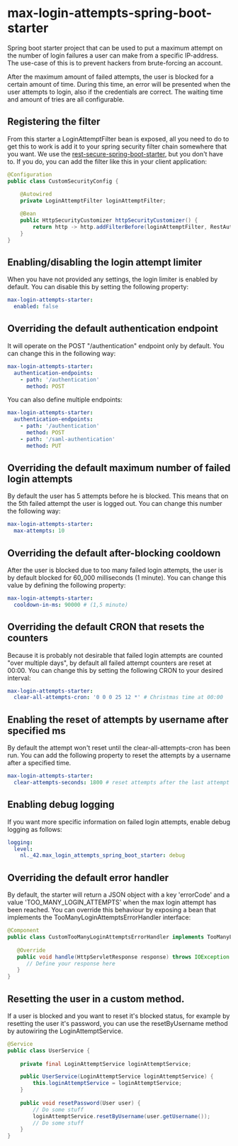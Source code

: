 # max-login-attempts-spring-boot-starter

Spring boot starter project that can be used to put a maximum attempt on
the number of login failures a user can make from a specific IP-address. 
The use-case of this is to prevent hackers from brute-forcing an account.

After the maximum amount of failed attempts, the user is blocked for a certain
amount of time. During this time, an error will be presented when the user attempts
to login, also if the credentials are correct. The waiting time and amount of tries
are all configurable.

## Registering the filter

From this starter a LoginAttemptFilter bean is exposed, all you need to do to get
this to work is add it to your spring security filter chain somewhere that you want.
We use the [rest-secure-spring-boot-starter](https://github.com/42BV/rest-secure-spring-boot-starter),
but you don't have to. If you do, you can add the filter like this in your client application:

```java
@Configuration
public class CustomSecurityConfig {
    
    @Autowired
    private LoginAttemptFilter loginAttemptFilter;

    @Bean
    public HttpSecurityCustomizer httpSecurityCustomizer() {
        return http -> http.addFilterBefore(loginAttemptFilter, RestAuthenticationFilter.class);
    }
}
```

## Enabling/disabling the login attempt limiter

When you have not provided any settings, the login limiter is enabled by default. You can
disable this by setting the following property:

```yaml
max-login-attempts-starter:
  enabled: false
```

## Overriding the default authentication endpoint

It will operate on the POST "/authentication" endpoint only by default. You can change this
in the following way:

```yaml
max-login-attempts-starter:
  authentication-endpoints:
    - path: '/authentication'
      method: POST
```

You can also define multiple endpoints:

 ```yaml
 max-login-attempts-starter:
   authentication-endpoints:
     - path: '/authentication'
       method: POST
     - path: '/saml-authentication'
       method: PUT
 ```

## Overriding the default maximum number of failed login attempts

By default the user has 5 attempts before he is blocked. This means that on the 5th failed
attempt the user is logged out. You can change this number the following way:

```yaml
max-login-attempts-starter:
  max-attempts: 10
```

## Overriding the default after-blocking cooldown

After the user is blocked due to too many failed login attempts, the user is by default blocked
for 60_000 milliseconds (1 minute). You can change this value by defining the following property:

```yaml
max-login-attempts-starter:
  cooldown-in-ms: 90000 # (1,5 minute)
``` 

## Overriding the default CRON that resets the counters

Because it is probably not desirable that failed login attempts are counted "over multiple days",
by default all failed attempt counters are reset at 00:00. You can change this by setting the following
CRON to your desired interval:

```yaml
max-login-attempts-starter:
  clear-all-attempts-cron: '0 0 0 25 12 *' # Christmas time at 00:00
```

## Enabling the reset of attempts by username after specified ms 

By default the attempt won't reset until the clear-all-attempts-cron has been run. You can add the following
property to reset the attempts by a username after a specified time. 

```yaml
max-login-attempts-starter:
  clear-attempts-seconds: 1800 # reset attempts after the last attempt if 30 minutes have passed
```

## Enabling debug logging

If you want more specific information on failed login attempts, enable debug logging as follows:

```yaml
logging:
  level:
    nl._42.max_login_attempts_spring_boot_starter: debug
```

## Overriding the default error handler

By default, the starter will return a JSON object with a key 'errorCode' and a value 'TOO_MANY_LOGIN_ATTEMPTS' when the max login attempt
has been reached. You can override this behaviour by exposing a bean that implements the TooManyLoginAttemptsErrorHandler
interface:

```java
@Component
public class CustomTooManyLoginAttemptsErrorHandler implements TooManyLoginAttemptsErrorHandler {
       
   @Override
   public void handle(HttpServletResponse response) throws IOException {
      // Define your response here
   }
}
```

## Resetting the user in a custom method.

If a user is blocked and you want to reset it's blocked status, for
example by resetting the user it's password, you can use the resetByUsername method
by autowiring the LoginAttemptService.

```java
@Service
public class UserService {
    
    private final LoginAttemptService loginAttemptService;

    public UserService(LoginAttemptService loginAttemptService) {
        this.loginAttemptService = loginAttemptService;
    }
    
    public void resetPassword(User user) {
        // Do some stuff
        loginAttemptService.resetByUsername(user.getUsername());
        // Do some stuff
    }
}
```